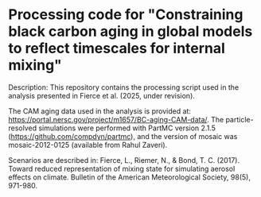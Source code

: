 # Processing code for "Constraining black carbon aging in global models to reflect timescales for internal mixing"
Description: This repository contains the processing script used in the analysis presented in Fierce et al. (2025, under revision).

The CAM aging data used in the analysis is provided at: https://portal.nersc.gov/project/m1657/BC-aging-CAM-data/. The particle-resolved simulations were performed with PartMC version 2.1.5 (https://github.com/compdyn/partmc), and the version of mosaic was mosaic-2012-0125 (available from Rahul Zaveri). 

Scenarios are described in: 
  Fierce, L., Riemer, N., & Bond, T. C. (2017). Toward reduced representation of mixing state for simulating aerosol effects on climate. Bulletin of the American Meteorological Society, 98(5), 971-980.


